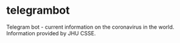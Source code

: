 # telegrambot
Telegram bot - current information on the coronavirus in the world. Information provided by JHU CSSE.
